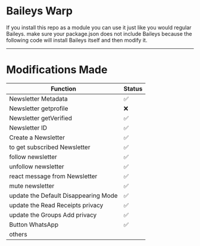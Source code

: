# Baileys Warp

If you install this repo as a module you can use it just like you would regular Baileys. make sure your package.json does not include Baileys because the following code will install Baileys itself and then modify it.

---

# Modifications Made

| Function                              | Status |
|---------------------------------------|--------|
| Newsletter Metadata                   | ✅     |
| Newsletter getprofile                 | ❌     |
| Newsletter getVerified                | ✅     |
| Newsletter ID                         | ✅     |
| Create a Newsletter                   | ✅     |
| to get subscribed Newsletter          | ✅     |
| follow newsletter                     | ✅     |
| unfollow newsletter                   | ✅     |
| react message from Newsletter         | ✅     |
| mute newsletter                       | ✅     |
| update the Default Disappearing Mode  | ✅     |
| update the Read Receipts privacy      | ✅     |
| update the Groups Add privacy         | ✅     |
| Button WhatsApp                       | ✅     |
| others                                |        |
